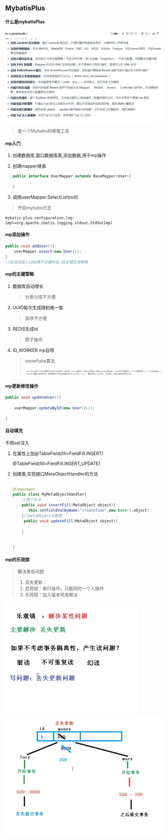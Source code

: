 ## MybatisPlus

#### 什么是mybatisPlus

![](pic/6.png)

> 是一个Mybatis的增强工具

#### mp入门

1. 创建数据库,窗口数据库表,添加数据,用于mp操作

2. 创建mapper继承

   ```java
   public interface UserMapper extends BaseMapper<User>{
       
   }
   ```

   

3. 调用userMapper.SelectList(null)

> 开启mybatis日志

```properties
mybatis-plus.configuration.log-impl=org.apache.ibatis.logging.stdout.StdOutImpl
```



#### mp添加操作

```java
public void addUser(){
    userMapper.insert(new User());
}
//会自动加入id如果不设置的话,ID主键生成策略
```

#### mp的主键策略

1. 数据库自动增长

   > 分表分库不方便

2. UUID每次生成随机唯一值

   > 排序不方便

3. REDIS生成id

   > 原子操作

4. ID_WORKER mp自带

   > snowflake算法
   >
   > ![image-20200419152002341](pic/image-20200419152002341.png7)

#### mp更新修改操作

```java
public void updateUser(){
    
    userMapper.updateById(new User(2L));
    
}
```

#### 自动填充

不用set注入

1. 在属性上加@TableField(fill=FieldFill.INSERT)

   @TableField(fill=FieldFill.INSERT_UPDATE)

2. 创建类,实现接口MetaObjectHandler的方法

   ```java
   
   @Component
   public class MyMetaObjectHandler{
       //两个方法
       public void insertFill(MetaObject object){
          this.setFieldValByName("createTime",new Date(),object);
       }//metaObject元数据
        public void updateFill(MetaObject object){
           
       }
       
       
   }
   ```

   

#### mp的乐观锁

> 解决某些问题
>
> 1. 丢失更新：
> 2. 悲观锁：串行操作，只能同时一个人操作
> 3. 乐观锁：加入版本号来解决 

![image-20200419153815935](pic/7.png)

![](pic/8.png)

